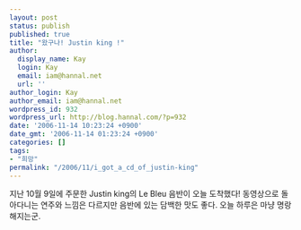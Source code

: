 ```yaml
---
layout: post
status: publish
published: true
title: "왔구나! Justin king !"
author:
  display_name: Kay
  login: Kay
  email: iam@hannal.net
  url: ''
author_login: Kay
author_email: iam@hannal.net
wordpress_id: 932
wordpress_url: http://blog.hannal.com/?p=932
date: '2006-11-14 10:23:24 +0900'
date_gmt: '2006-11-14 01:23:24 +0900'
categories: []
tags:
- "희망"
permalink: "/2006/11/i_got_a_cd_of_justin-king"
---
```

<p>지난 10월 9일에 주문한 Justin king의 Le Bleu 음반이 오늘 도착했다! 동영상으로 돌아다니는 연주와 느낌은 다르지만 음반에 있는 담백한 맛도 좋다. 오늘 하루은 마냥 명랑해지는군.</p>
